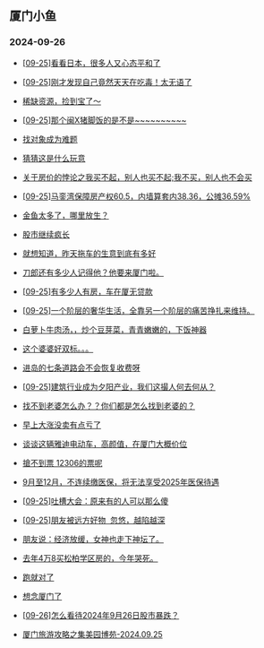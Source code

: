 ## 厦门小鱼 
### 2024-09-26

+ [[09-25]看看日本，很多人又心态平和了](http://bbs.xmfish.com/read-htm-tid-18246694.html)

+ [[09-25]刚才发现自己竟然天天在吃毒！太无语了](http://bbs.xmfish.com/read-htm-tid-18246639.html)

+ [稀缺资源，捡到宝了～](http://bbs.xmfish.com/read-htm-tid-18246784.html)

+ [[09-25]那个闽X猪脚饭的是不是~~~~~~~~~~](http://bbs.xmfish.com/read-htm-tid-18246730.html)

+ [找对象成为难题](http://bbs.xmfish.com/read-htm-tid-18246690.html)

+ [猜猜这是什么玩意](http://bbs.xmfish.com/read-htm-tid-18246679.html)

+ [关于房价的悖论之我买不起，别人也买不起;我不买，别人也不会买](http://bbs.xmfish.com/read-htm-tid-18246699.html)

+ [[09-25]马銮湾保障房产权60.5，内墙算套内38.36，公摊36.59%](http://bbs.xmfish.com/read-htm-tid-18246709.html)

+ [金鱼太多了，哪里放生？](http://bbs.xmfish.com/read-htm-tid-18246641.html)

+ [股市继续疯长](http://bbs.xmfish.com/read-htm-tid-18246692.html)

+ [就想知道，昨天拖车的生意到底有多好](http://bbs.xmfish.com/read-htm-tid-18246808.html)

+ [刀郎还有多少人记得他？他要来厦门啦。](http://bbs.xmfish.com/read-htm-tid-18246739.html)

+ [[09-25]有多少人有房，车在厦无贷款](http://bbs.xmfish.com/read-htm-tid-18246788.html)

+ [[09-25]一个阶层的奢华生活，全靠另一个阶层的痛苦挣扎来维持。](http://bbs.xmfish.com/read-htm-tid-18246723.html)

+ [白萝卜牛肉汤，，炒个豆芽菜，青青嫩嫩的，下饭神器](http://bbs.xmfish.com/read-htm-tid-18246759.html)

+ [这个婆婆好双标。。。](http://bbs.xmfish.com/read-htm-tid-18246758.html)

+ [进岛的七条道路会不会恢复收费呀](http://bbs.xmfish.com/read-htm-tid-18246822.html)

+ [[09-25]建筑行业成为夕阳产业，我们这撮人何去何从？](http://bbs.xmfish.com/read-htm-tid-18246820.html)

+ [找不到老婆怎么办？？你们都是怎么找到老婆的？](http://bbs.xmfish.com/read-htm-tid-18246871.html)

+ [早上大涨没卖有点亏了](http://bbs.xmfish.com/read-htm-tid-18246796.html)

+ [谈谈这辆雅迪电动车，高颜值，在厦门大概价位](http://bbs.xmfish.com/read-htm-tid-18246920.html)

+ [搶不到票 12306的票呢](http://bbs.xmfish.com/read-htm-tid-18246798.html)

+ [9月至12月，不连续缴医保，将无法享受2025年医保待遇](http://bbs.xmfish.com/read-htm-tid-18246914.html)

+ [[09-25]吐槽大会：原来有的人可以那么傻](http://bbs.xmfish.com/read-htm-tid-18246868.html)

+ [[09-25]朋友被远方好物  忽悠，越陷越深](http://bbs.xmfish.com/read-htm-tid-18246906.html)

+ [朋友说：经济放缓，女神也走下神坛了。](http://bbs.xmfish.com/read-htm-tid-18246905.html)

+ [去年4万8买松柏学区房的，今年哭死。](http://bbs.xmfish.com/read-htm-tid-18246973.html)

+ [跑就对了](http://bbs.xmfish.com/read-htm-tid-18246894.html)

+ [想念厦门了](http://bbs.xmfish.com/read-htm-tid-18246961.html)

+ [[09-26]怎么看待2024年9月26日股市暴跌？](http://bbs.xmfish.com/read-htm-tid-18246937.html)

+ [厦门旅游攻略之集美园博苑-2024.09.25](http://bbs.xmfish.com/read-htm-tid-18246902.html)

